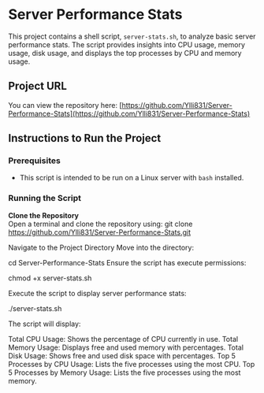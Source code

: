 # Server Performance Stats

This project contains a shell script, `server-stats.sh`, to analyze basic server performance stats. The script provides insights into CPU usage, memory usage, disk usage, and displays the top processes by CPU and memory usage.

## Project URL

You can view the repository here: [https://github.com/Ylli831/Server-Performance-Stats](https://github.com/Ylli831/Server-Performance-Stats)

## Instructions to Run the Project

### Prerequisites
- This script is intended to be run on a Linux server with `bash` installed.

### Running the Script

**Clone the Repository**  
Open a terminal and clone the repository using:
git clone https://github.com/Ylli831/Server-Performance-Stats.git

Navigate to the Project Directory
Move into the directory:

cd Server-Performance-Stats
Ensure the script has execute permissions:

chmod +x server-stats.sh

Execute the script to display server performance stats:

./server-stats.sh

The script will display:

Total CPU Usage: Shows the percentage of CPU currently in use.
Total Memory Usage: Displays free and used memory with percentages.
Total Disk Usage: Shows free and used disk space with percentages.
Top 5 Processes by CPU Usage: Lists the five processes using the most CPU.
Top 5 Processes by Memory Usage: Lists the five processes using the most memory.
